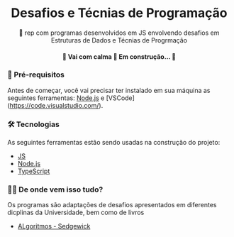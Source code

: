 <h1 align="center">Desafios e Técnias de Programação</h1>

<p align="center">🚀 rep com programas desenvolvidos em JS envolvendo desafios em Estruturas de Dados e Técnias de Progrmação</p>

<h4 align="center"> 
	🚧  Vai com calma 🚀 Em construção...  🚧
</h4>

### 🛑 Pré-requisitos

Antes de começar, você vai precisar ter instalado em sua máquina as seguintes ferramentas:
[Node.js](https://nodejs.org/en/) e [VSCode] (https://code.visualstudio.com/). 

### 🛠 Tecnologias

As seguintes ferramentas estão sendo usadas na construção do projeto:

- [JS](https://developer.mozilla.org/pt-BR/docs/Web/JavaScript)
- [Node.js](https://nodejs.org/en/)
- [TypeScript](https://www.typescriptlang.org/)

### 🐱‍💻 De onde vem isso tudo?

Os programas são adaptações de desafios apresentados em diferentes dicplinas da Universidade, bem como de livros

- [ALgoritmos - Sedgewick](https://algs4.cs.princeton.edu/home/)
